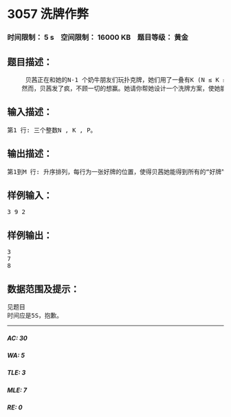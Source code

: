 # 3057 洗牌作弊   
### 时间限制： 5 s&nbsp;&nbsp;&nbsp;&nbsp;空间限制： 16000 KB&nbsp;&nbsp;&nbsp;&nbsp;题目等级： 黄金  
## 题目描述：  

<pre>
     贝茜正在和她的N-1 个奶牛朋友们玩扑克牌，她们用了一叠有K (N ≤ K ≤100,000，K 是N 的整倍数) 张牌的扑克。这叠扑克有M = K/N 张“好牌”和K-M张“坏牌”。贝茜负责给大家发牌，当然，她想把所有的好牌发给自己。奶牛们坐成一圈，逆时针方向发牌。贝茜的朋友们怀疑她会搞鬼，于是发明了一个特殊的发牌规则，试图阻止贝茜搞鬼。她们把规则列举如下：从贝茜的右面的奶牛开始发牌。每发一张牌，贝茜必须把接下来的P (1 ≤ P ≤ 10) 张牌按原顺序放到这叠扑克的最后。逆时针方向发牌，对每个人都这样。
    然而，贝茜发了疯，不顾一切的想赢。她请你帮她设计一个洗牌方案，使她能得到所有的“好牌”。每张牌按顺序标号，第一张爲#1，第二张爲#2，等等。[拿到的就是好牌]
</pre>
  
  
## 输入描述：  

<pre>
第1 行: 三个整数N , K , P。
</pre>
  
  
## 输出描述：  

<pre>
第1到M 行: 升序排列，每行为一张好牌的位置，使得贝茜她能得到所有的“好牌”。
</pre>
  
  
## 样例输入：  

<pre>
3 9 2
</pre>
  
  
## 样例输出：  

<pre>
3
7
8
</pre>
  
  
## 数据范围及提示：  

<pre>
见题目
时间应是5S，抱歉。
</pre>
  
  
***  

##### AC: 30  
##### WA: 5  
##### TLE: 3  
##### MLE: 7  
##### RE: 0  
